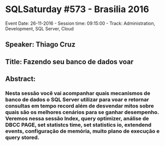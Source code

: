 # SQLSaturday #573 - Brasilia 2016
Event Date: 26-11-2016 - Session time: 09:15:00 - Track: Administration, Development, SQL Server, Cloud
## Speaker: Thiago Cruz
## Title: Fazendo seu banco de dados voar
## Abstract:
### Nesta sessão você vai acompanhar quais mecanismos de banco de dados o SQL Server utilizar para voar e retornar consultas em tempo record além de desvendar mitos sobre quais são os melhores cenários para se ganhar desempenho. Veremos nessa sessão Index, query optimizer, análise de DBCC PAGE, set statistcs time, set statistics io, extendend events, configuração de memória, muito plano de execução e query stored.
